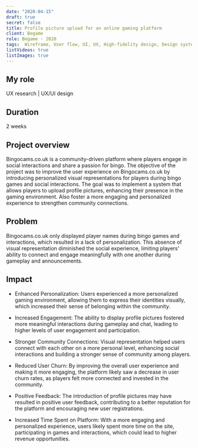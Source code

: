 ```yaml
---
date: "2020-04-15"
draft: true
secret: false
title: Profile picture upload for an online gaming platform
client: Begame
role: Begame · 2020
tags:  Wireframe, User flow, UI, UX, High-fidelity design, Design system, Responsive design, Whimsical, Marvel app, Sketch, Zeplin, Jira
listVideos: true
listImages: true
---
```


## My role
UX research | UX/UI design

## Duration
2 weeks

## Project overview 
Bingocams.co.uk is a community-driven platform where players engage in social interactions and share a passion for bingo. The objective of the project was to improve the user experience on Bingocams.co.uk by introducing personalized visual representations for players during bingo games and social interactions.
The goal was to implement a system that allows players to upload profile pictures, enhancing their presence in the gaming environment.
Also foster a more engaging and personalized experience to strengthen community connections.

## Problem
Bingocams.co.uk only displayed player names during bingo games and interactions, which resulted in a lack of personalization. This absence of visual representation diminished the social experience, limiting players' ability to connect and engage meaningfully with one another during gameplay and announcements.

## Impact
- Enhanced Personalization: Users experienced a more personalized gaming environment, allowing them to express their identities visually, which increased their sense of belonging within the community.

- Increased Engagement: The ability to display profile pictures fostered more meaningful interactions during gameplay and chat, leading to higher levels of user engagement and participation.

- Stronger Community Connections: Visual representation helped users connect with each other on a more personal level, enhancing social interactions and building a stronger sense of community among players.

- Reduced User Churn: By improving the overall user experience and making it more engaging, the platform likely saw a decrease in user churn rates, as players felt more connected and invested in the community.

- Positive Feedback: The introduction of profile pictures may have resulted in positive user feedback, contributing to a better reputation for the platform and encouraging new user registrations.

- Increased Time Spent on Platform: With a more engaging and personalized experience, users likely spent more time on the site, participating in games and interactions, which could lead to higher revenue opportunities.